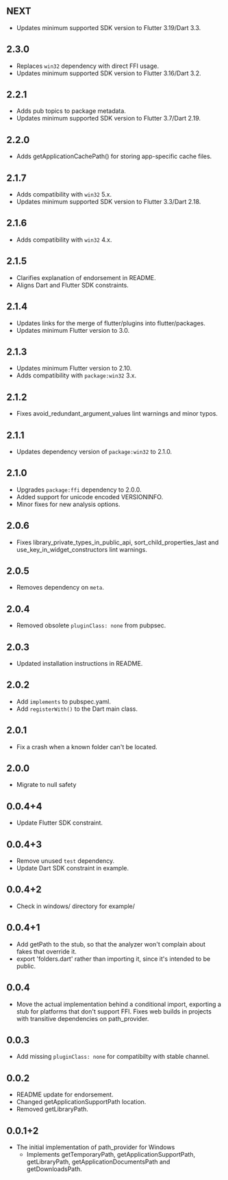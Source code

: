 ## NEXT

* Updates minimum supported SDK version to Flutter 3.19/Dart 3.3.

## 2.3.0

* Replaces `win32` dependency with direct FFI usage.
* Updates minimum supported SDK version to Flutter 3.16/Dart 3.2.

## 2.2.1

* Adds pub topics to package metadata.
* Updates minimum supported SDK version to Flutter 3.7/Dart 2.19.

## 2.2.0

* Adds getApplicationCachePath() for storing app-specific cache files.

## 2.1.7

* Adds compatibility with `win32` 5.x.
* Updates minimum supported SDK version to Flutter 3.3/Dart 2.18.

## 2.1.6

* Adds compatibility with `win32` 4.x.

## 2.1.5

* Clarifies explanation of endorsement in README.
* Aligns Dart and Flutter SDK constraints.

## 2.1.4

* Updates links for the merge of flutter/plugins into flutter/packages.
* Updates minimum Flutter version to 3.0.

## 2.1.3

* Updates minimum Flutter version to 2.10.
* Adds compatibility with `package:win32` 3.x.

## 2.1.2

* Fixes avoid_redundant_argument_values lint warnings and minor typos.

## 2.1.1

* Updates dependency version of `package:win32` to 2.1.0.

## 2.1.0

* Upgrades `package:ffi` dependency to 2.0.0.
* Added support for unicode encoded VERSIONINFO.
* Minor fixes for new analysis options.

## 2.0.6

* Fixes library_private_types_in_public_api, sort_child_properties_last and use_key_in_widget_constructors
  lint warnings.

## 2.0.5

* Removes dependency on `meta`.

## 2.0.4

* Removed obsolete `pluginClass: none` from pubpsec.

## 2.0.3

* Updated installation instructions in README.

## 2.0.2

* Add `implements` to pubspec.yaml.
* Add `registerWith()` to the Dart main class.

## 2.0.1

* Fix a crash when a known folder can't be located.

## 2.0.0

* Migrate to null safety

## 0.0.4+4

* Update Flutter SDK constraint.

## 0.0.4+3

* Remove unused `test` dependency.
* Update Dart SDK constraint in example.

## 0.0.4+2

* Check in windows/ directory for example/

## 0.0.4+1

* Add getPath to the stub, so that the analyzer won't complain about
  fakes that override it.
* export 'folders.dart' rather than importing it, since it's intended to be
  public.

## 0.0.4

* Move the actual implementation behind a conditional import, exporting
  a stub for platforms that don't support FFI. Fixes web builds in
  projects with transitive dependencies on path_provider.

## 0.0.3

* Add missing `pluginClass: none` for compatibilty with stable channel.

## 0.0.2

* README update for endorsement.
* Changed getApplicationSupportPath location.
* Removed getLibraryPath.

## 0.0.1+2

* The initial implementation of path_provider for Windows
  * Implements getTemporaryPath, getApplicationSupportPath, getLibraryPath,
    getApplicationDocumentsPath and getDownloadsPath.
